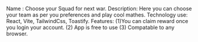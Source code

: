 Name : Choose your Squad for next war.
Description: Here you can choose your team as per you preferences and play cool mathes.
Technology use: React, Vite, TailwindCss, Toastify.
Features: (1)You can claim reward once you login your account. (2) App is free to use (3) Compatable to any browser.